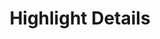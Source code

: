 ---
layout: proto/highlights-details
categories: [prototype, highlights-details]
title: Highlight Details
type: [sub-nav-item, prototype]
permalink: /prototype/highlights-details/
description: Highlights Details
highlight-title: Highlight Title
intro-text: Lorem ipsum dolor sit amet, consectetur adipiscing elit, sed do eiusmod tempor incididunt ut labore et dolore magna aliqua.
post-date: June 12, 2022
highlight-content: Lorem ipsum dolor sit amet, consectetur adipiscing elit, sed do eiusmod tempor incididunt ut labore et dolore magna aliqua. Ut enim ad minim veniam, quis nostrud exercitation ullamco laboris nisi ut aliquip ex ea commodo consequat. Duis aute irure dolor in reprehenderit in voluptate velit esse cillum dolore eu fugiat nulla pariatur. Excepteur sint occaecat cupidatat non proident, sunt in culpa qui officia deserunt mollit anim id est laborum.
---